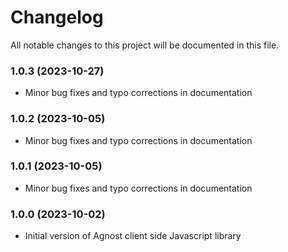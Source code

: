 # Changelog

All notable changes to this project will be documented in this file.

### 1.0.3 (2023-10-27)

-  Minor bug fixes and typo corrections in documentation

### 1.0.2 (2023-10-05)

-  Minor bug fixes and typo corrections in documentation

### 1.0.1 (2023-10-05)

-  Minor bug fixes and typo corrections in documentation

### 1.0.0 (2023-10-02)

-  Initial version of Agnost client side Javascript library
